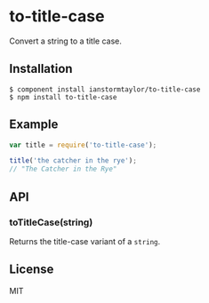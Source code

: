 # to-title-case

  Convert a string to a title case.

## Installation

    $ component install ianstormtaylor/to-title-case
    $ npm install to-title-case

## Example

```js
var title = require('to-title-case');

title('the catcher in the rye'); 
// "The Catcher in the Rye"
```

## API

### toTitleCase(string)
  
  Returns the title-case variant of a `string`.

## License

  MIT
